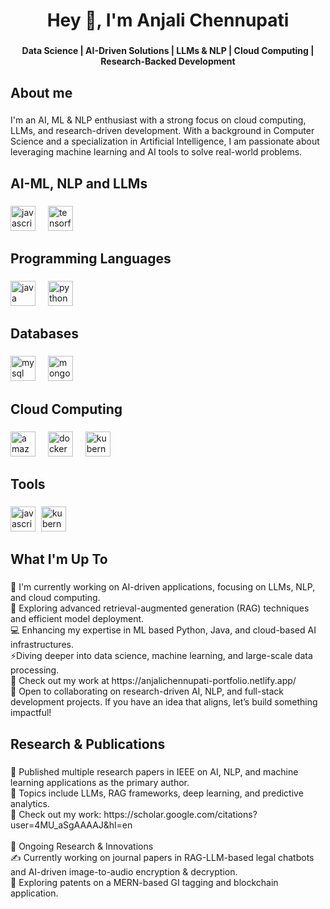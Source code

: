 <h1 align="center">Hey 👋, I'm Anjali Chennupati</h1>

###

<p align="center"><b>Data Science | AI-Driven Solutions | LLMs & NLP | Cloud Computing | Research-Backed Development</b></p>

###

<h2 align="left">About me</h2>

###

<p align="left">I'm an AI, ML & NLP enthusiast with a strong focus on cloud computing, LLMs, and research-driven development. With a background in Computer Science and a specialization in Artificial Intelligence, I am passionate about leveraging machine learning and AI tools to solve real-world problems.</p>

###

<h2 align="left">AI-ML, NLP and LLMs</h2>


###

<div align="left">
  <img src="https://i.postimg.cc/pdgQWVcb/download-1.png" height="40" alt="javascript logo"  />
  <img width="12" />
<img src="https://cdn.jsdelivr.net/gh/devicons/devicon/icons/tensorflow/tensorflow-original.svg" height="40" alt="tensorflow logo"  /> 
</div>





###

<h2 align="left">Programming Languages</h2>

###

<div align="left">
  <img src="https://cdn.jsdelivr.net/gh/devicons/devicon/icons/java/java-original.svg" height="40" alt="java logo"  />
  <img width="12" />
  <img src="https://cdn.jsdelivr.net/gh/devicons/devicon/icons/python/python-original.svg" height="40" alt="python logo"  />
</div>

###

<h2 align="left">Databases</h2>

###

<div align="left">
  <img src="https://cdn.jsdelivr.net/gh/devicons/devicon/icons/mysql/mysql-original.svg" height="40" alt="mysql logo"  />
  <img width="12" />
  <img src="https://cdn.jsdelivr.net/gh/devicons/devicon/icons/mongodb/mongodb-original.svg" height="40" alt="mongodb logo"  />
</div>

###

<h2 align="left">Cloud Computing</h2>

###

<div align="left">
  <img src="https://cdn.jsdelivr.net/gh/devicons/devicon/icons/amazonwebservices/amazonwebservices-line-wordmark.svg" height="40" alt="amazonwebservices logo"  />
  <img width="12" />
  <img src="https://cdn.jsdelivr.net/gh/devicons/devicon/icons/docker/docker-original.svg" height="40" alt="docker logo"  />
  <img width="12" />
  <img src="https://cdn.jsdelivr.net/gh/devicons/devicon/icons/kubernetes/kubernetes-plain.svg" height="40" alt="kubernetes logo"  />
</div>

###

<h2 align="left">Tools</h2>

###

<div align="left">
  <img src="https://i.pcmag.com/imagery/reviews/03ET1vJXgWnmfrLZ7g542br-5.fit_scale.size_760x427.v1569475368.jpg" height="40" alt="javascript logo"  />
  <img width="1" />
 
  <img src="https://git-scm.com/images/logos/downloads/Git-Icon-1788C.png" height="40" alt="kubernetes logo"  />
</div>

###

<h2 align="left">What I'm Up To</h2>

###

<p align="left">🔭 I'm currently working on AI-driven applications, focusing on LLMs, NLP, and cloud computing.<br>🌱 Exploring advanced retrieval-augmented generation (RAG) techniques and efficient model deployment.<br>💻 Enhancing my expertise in ML based Python, Java, and cloud-based AI infrastructures.<br>⚡Diving deeper into data science, machine learning, and large-scale data processing.<br>🚀 Check out my work at https://anjalichennupati-portfolio.netlify.app/<br>👯 Open to collaborating on research-driven AI, NLP, and full-stack development projects. If you have an idea that aligns, let’s build something impactful!</p>

###

<h2 align="left">Research & Publications</h2>

###

<p align="left">📖 Published multiple research papers in IEEE on AI, NLP, and machine learning applications as the primary author.<br>🧠 Topics include LLMs, RAG frameworks, deep learning, and predictive analytics.<br>🔗 Check out my work: https://scholar.google.com/citations?user=4MU_aSgAAAAJ&hl=en<br><br>📌 Ongoing Research & Innovations<br>✍️ Currently working on journal papers in RAG-LLM-based legal chatbots and AI-driven image-to-audio encryption & decryption.<br>🔖 Exploring patents on a MERN-based GI tagging and blockchain application.</p>

###
